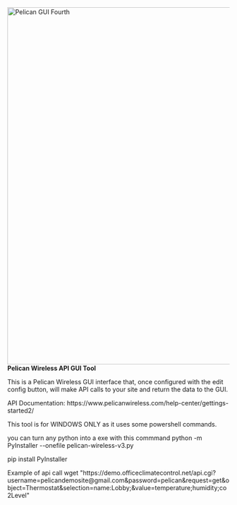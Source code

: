 <img width="898" height="809" alt="Pelican GUI Fourth" src="https://github.com/user-attachments/assets/5151d259-f4a7-4026-a929-5a4ec8e7849b" />
<strong>Pelican Wireless API GUI Tool</strong>
<p>This is a Pelican Wireless GUI interface that, once configured with the edit config button, will make API calls to your site and return the data to the GUI.</p>
API Documentation: https://www.pelicanwireless.com/help-center/gettings-started2/
<p></p>This tool is for WINDOWS ONLY as it uses some powershell commands.</p>

<p>you can turn any python into a exe with this commmand python -m PyInstaller --onefile pelican-wireless-v3.py</p>
<p>pip install PyInstaller</p>
<p> Example of api call wget "https://demo.officeclimatecontrol.net/api.cgi?username=pelicandemosite@gmail.com&password=pelican&request=get&object=Thermostat&selection=name:Lobby;&value=temperature;humidity;co2Level"</p>
